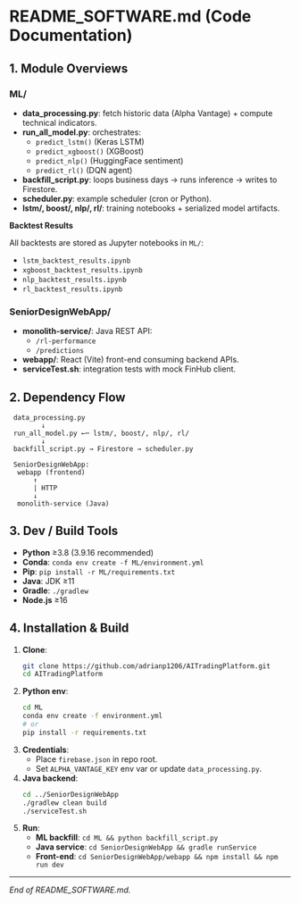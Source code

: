 # README_SOFTWARE.md (Code Documentation)

## 1. Module Overviews

### ML/
- **data_processing.py**: fetch historic data (Alpha Vantage) + compute technical indicators.
- **run_all_model.py**: orchestrates:
  - `predict_lstm()` (Keras LSTM)
  - `predict_xgboost()` (XGBoost)
  - `predict_nlp()` (HuggingFace sentiment)
  - `predict_rl()` (DQN agent)
- **backfill_script.py**: loops business days → runs inference → writes to Firestore.
- **scheduler.py**: example scheduler (cron or Python).
- **lstm/, boost/, nlp/, rl/**: training notebooks + serialized model artifacts.

**Backtest Results**

All backtests are stored as Jupyter notebooks in `ML/`:

- `lstm_backtest_results.ipynb`
- `xgboost_backtest_results.ipynb`
- `nlp_backtest_results.ipynb`
- `rl_backtest_results.ipynb`

### SeniorDesignWebApp/
- **monolith-service/**: Java REST API:
  - `/rl-performance`
  - `/predictions`
- **webapp/**: React (Vite) front-end consuming backend APIs.
- **serviceTest.sh**: integration tests with mock FinHub client.

## 2. Dependency Flow

```text
 data_processing.py
        ↓
 run_all_model.py ←─ lstm/, boost/, nlp/, rl/
        ↓
 backfill_script.py → Firestore → scheduler.py

 SeniorDesignWebApp:
  webapp (frontend)
      ↑
      | HTTP
      ↓
  monolith-service (Java)
```

## 3. Dev / Build Tools

- **Python** ≥3.8 (3.9.16 recommended)
- **Conda**: `conda env create -f ML/environment.yml`
- **Pip**: `pip install -r ML/requirements.txt`
- **Java**: JDK ≥11
- **Gradle**: `./gradlew`
- **Node.js** ≥16

## 4. Installation & Build

1. **Clone**:
   ```bash
   git clone https://github.com/adrianp1206/AITradingPlatform.git
   cd AITradingPlatform
   ```
2. **Python env**:
   ```bash
   cd ML
   conda env create -f environment.yml
   # or
   pip install -r requirements.txt
   ```  
3. **Credentials**:
   - Place `firebase.json` in repo root.
   - Set `ALPHA_VANTAGE_KEY` env var or update `data_processing.py`.
4. **Java backend**:
   ```bash
   cd ../SeniorDesignWebApp
   ./gradlew clean build
   ./serviceTest.sh
   ```  
5. **Run**:
   - **ML backfill**: `cd ML && python backfill_script.py`
   - **Java service**: `cd SeniorDesignWebApp && gradle runService`
   - **Front-end**: `cd SeniorDesignWebApp/webapp && npm install && npm run dev`

---

*End of README_SOFTWARE.md.*
